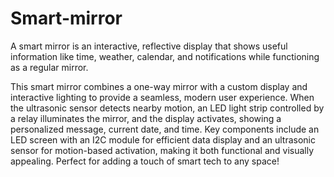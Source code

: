 # Smart-mirror
A smart mirror is an interactive, reflective display that shows useful information like time, weather, calendar, and notifications while functioning as a regular mirror.


This smart mirror combines a one-way mirror with a custom display and interactive lighting to provide a seamless, modern user experience. When the ultrasonic sensor detects nearby motion, an LED light strip controlled by a relay illuminates the mirror, and the display activates, showing a personalized message, current date, and time. Key components include an LED screen with an I2C module for efficient data display and an ultrasonic sensor for motion-based activation, making it both functional and visually appealing. Perfect for adding a touch of smart tech to any space!



